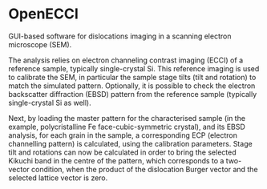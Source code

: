 # OpenECCI
GUI-based software for dislocations imaging 
in a scanning electron microscope (SEM).

The analysis relies on electron channeling contrast imaging (ECCI) of a 
reference sample, typically single-crystal Si.
This reference imaging is used to calibrate the SEM, in particular the
sample stage tilts (tilt and rotation) to match the simulated pattern.
Optionally, it is possible to check the electron backscatter diffraction (EBSD)
pattern from the reference sample (typically single-crystal Si as well).

Next, by loading the master pattern for the characterised sample
(in the example, polycristalline Fe face-cubic-symmetric crystal), 
and its EBSD analysis, for each grain in the sample, 
a corresponding ECP (electron channelling pattern) is calculated, 
using the calibration parameters.
Stage tilt and rotations can now be calculated in order to bring the selected
Kikuchi band in the centre of the pattern, which corresponds to a two-vector
condition, when the product of the dislocation Burger vector and the selected 
lattice vector is zero.
